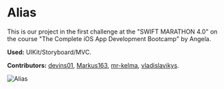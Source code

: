 # Alias

This is our project in the first challenge at the "SWIFT MARATHON 4.0" on the course "The Complete iOS App Development Bootcamp" by Angela.

**Used:** UIKit/Storyboard/MVC.

**Contributors:** [devins01](https://github.com/devins01), [Markus163](https://github.com/Markus163), [mr-kelma](https://github.com/mr-kelma), [vladislavikys](https://github.com/vladislavikys).

![Alias](https://user-images.githubusercontent.com/98012564/182413723-6ce7c587-949d-478d-881b-c4ea578baf72.gif)
